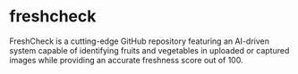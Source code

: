 # freshcheck
FreshCheck is a cutting-edge GitHub repository featuring an AI-driven system capable of identifying fruits and vegetables in uploaded or captured images while providing an accurate freshness score out of 100. 
